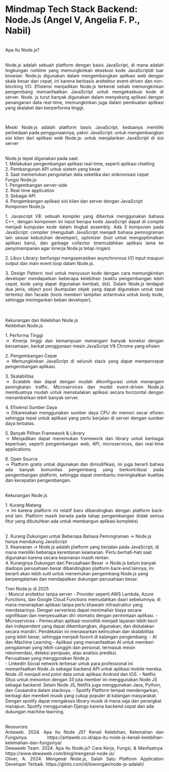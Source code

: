 <!DOCTYPE HTML>
<html lang="id">
   
# Mindmap Tech Stack Backend: Node.Js (Angel V, Angelia F. P., Nabil)
<br>
<h>Apa Itu Node.js?</h>
<br><br>
<p align="justify">Node.js adalah sebuah platform dengan basis JavaScript, di mana adalah lingkungan runtime yang memungkinkan eksekusi kode JavaScriptdi luar browser. Node.js digunakan dalam mengembangkan aplikasi web dengan skala besar dan cepat, ini karena berbasis arsitektur event-driven dan non-blocking I/O. Efisiensi menjadikan Node.js terkenal sebab memungkinkan pengembang memanfaatkan JavaScript untuk mengeksekusi kode di server. Node. js turut banyak digunakan dalam menyokong aplikasi dengan penanganan data real-time, memungkinkan juga dalam pembuatan aplikasi yang skalabel dan berperforma tinggi.</p>
<br>
<p align="justify">Meski Node.js adalah platform basis JavaScript, keduanya memiliki perbedaan pada penggunaannya, yakni:
JavaScript: untuk mengembangkan sisi klien dari aplikasi web
Node.js: untuk menjalankan JavaScript di sisi server</p>
<br>
Node.js tepat digunakan pada saat:
<br>
1. Melakukan pengembangan aplikasi real-time, seperti aplikasi chatting
<br>
2. Pembangunan API untuk sistem yang besar
<br>
3. Saat memerlukan pengolahan data seketika dan sinkronisasi cepat
<br>
Fungsi Node.js:
<br>
1. Pengembangan server-side
<br>
2. Real-time application
<br>
3. Sebagai API
<br>
4. Pengembangan aplikasi sisi klien dan server dengan JavaScript
<br>
<h>Komponen Node.js</h>
<br>
<p align="justify">1. Javascript V8: sebuah kompiler yang dibentuk menggunakan bahasa C++, dengan komponen ini input berupa kode JavaScript dapat di compile menjadi kumpulan kode dalam tingkat assembly. Ada 3 komponen pada JavaScript: compiler (mengubah JavaScript menjadi bahasa pemrograman lain sesuai kebutuhan developer), optimizer (tool untuk mengoptimalkan aplikasi baru), dan garbage collector (memudahkan aplikasi lama ke penyimampanan agar kinerja Node.js tetap ringan) </p>
<p align="justify">2. Libuv Library: berfungsi mengoperasikan asynchronous I/O input maupun output dan main event loop dalam Node.js.</p>
<p align="justify">3. Design Pattern: tool untuk menyusun kode dengan cara memungkinkan developer mendapatkan beberapa kelebihan (waktu pengembangan lebih cepat, kode yang dapat digunakan kembali, dst). Dalam Node.js terdapat dua jenis, object pool (kumpulan objek yang dapat digunakan untuk task tertentu) dan facade (tools memberi tampilan antarmuka untuk body kode, sehingga meringankan beban developer).</p>
<br><br>
<h>Kekurangan dan Kelebihan Node.js</h>
<br>
Kelebihan Node.js
<br>
<p align="justify">1. Performa Tinggi
<br>
-> Kinerja tinggi dan kemampuan menangani banyak koneksi dengan bersamaan, berkat penggunaan mesin JavaScript V8 Chrome yang efisien</p>
<p align="justify">2. Pengembangan Cepat
<br>
-> Memungkinkan JavaScript di seluruh stack yang dapat mempercepat pengembangan aplikasi.</p>
<p align="justify">3. Skalabilitas
<br>
-> Scalable dan dapat dengan mudah dikonfigurasi untuk menangani peningkatan traffic. Microservices dan model event-driven Node.js membuatnya mudah untuk menskalakan aplikasi secara horizontal dengan menambahkan lebih banyak server.</p>
<p align="justify">4. Efisiensi Sumber Daya
<br>
-> Dikarenakan menggunakan sumber daya CPU dn memori secar efisien sehingga tepat untuk aplikasi yang perlu berjalan di server dengan sumber daya terbatas.</p> 
<p align="justify">5. Banyak Pilihan Framework & Library
<br>-> Menjadikan dapat menemukan framework dan library untuk berbagai keperluan, seperti pengembangan web, API, microservices, dan real-time applications.</p>
<p align="justify">6. Open Source
<br>
-> Platform gratis untuk digunakan dan dimodifikasi, ini juga berarti bahwa ada banyak komunitas pengembang yang berkontribusi pada pengembangan platform, sehingga dapat membantu meningkatkan kualitas dan kecepatan pengembangan.</p>
<br>
Kekurangan Node.js
<br> 
<p align="justify">1. Kurang Matang
<br>
-> Ini karena platform ini relatif baru dibandingkan dengan platform back-end lain. Platform masih berada pada tahap pengembangan (tidak semua fitur yang dibutuhkan ada untuk membangun aplikasi kompleks)</p>
<br>  
2. Kurang Dukungan untuk Beberapa Bahasa Pemrograman
-> Node.js hanya mendukung JavaScript
<br>
3. Keamanan
-> Node.js adalah platform yang berjalan pada JavaScript, di mana memiliki beberapa kerentanan keamanan. Perlu berhati-hati saat digunakan karena secara keamanan masih rentan.
<br>   
4. Kurangnya Dukungan dari Perusahaan Besar
-> Node.js belum banyak diadopsi perusahaan besar dibandingkan platform back-end lainnya, ini berarti akan lebih sulit untuk menemukan pengembang Node.js yang berpengalaman dan mendapatkan dukungan perusahaan besar. 
<br>
</p>
<h>Tren Node.js di 2025</h>
<br>
- Muncul arsitektur tanpa server
- Provider seperti AWS Lambda, Azure Functions, dan Google Cloud Functions memudahkan daari sebelumnya, di mana menerapkan aplikasi tanpa perlu khawatir infrastruktur yang mendasarinya. Dengan serverless dapat menimalisir biaya secara signifikaan dan menyesuaikan diri otomatis dengan permintaan aplikasi.
- Microservices
- Pemecahan aplikasi monolitik menjadi layanan lebih kecil dan independent yang dapat dikembangkan, digunakan, dan diskalakan secara mandiri. Pendekatan ini menawarkan kelincahan dan skalabilitas yang lebih besar, sehingga menjadi favorit di kalangan pengembang.
- AI dan Machine Learning
- Aplikasi yang memanfaatkan AI untuk memberi pengalaman yang lebih canggih dan personal, termasuk mesin rekomendasi, deteksi penipuan, atau analisis prediksi.
<br>
<h>Perusahaan yang menggunakan Node.js</h>
<br>
- LinkedIn
Social network terbesar untuk para professional ini memanfaatkan Node Js sebagai backend API untuk aplikasi mobile mereka. Node JS menjadi end point data untuk aplikasi Android dan IOS.
- Netflix
Situs untuk menonton dengan 33 juta member ini menggunakan Node JS sebagai backend. Selain Node JS, Netflix juga menggunakan Java, Python, dan Cssaandra dalam stacknya.
-  Spotify
Platform tempat mendengarkan, berbagi dan membeli musik yang cukup populer di kalangan masyarakat. Dengan spotify dapat mengakses library musik di mana saja dan perangkat manapun. Spotify menggunakan Django karena backend cepat dan ada dukungan machine learning.
<br><br>
<p align="justify">
Resources:
<br>
Antaweb. 2024. Apa Itu Node JS? Kenali Kelebihan, Kelemahan dan Fungsinya. https://antaweb.co.id/apa-itu-node-js-kenali-kelebihan-kelemahan-dan-fungsinya/
<br>
Dewaweb Team. 2024. Apa itu Node.js? Cara Kerja, Fungsi, & Manfaatnya. https://www.dewaweb.com/blog/mengenal-node-js/
<br>
Oliver, A. 2024. Mengenal Node.js, Salah Satu Platform Application Developer Terbaik. https://glints.com/id/lowongan/node-js-adalah/
</p>
</html>

